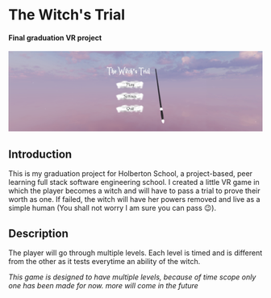 # The Witch's Trial
#### Final graduation VR project

![The witch's trial](images/witch.png)

## Introduction
This is my graduation project for Holberton School, a project-based, peer learning full stack software engineering school. I created a little VR game in which the player becomes a witch and will have to pass a trial to prove their worth as one. If failed, the witch will have her powers removed and live as a simple human (You shall not worry I am sure you can pass 😉).

## Description
The player will go through multiple levels. Each level is timed and is different from the other as it tests everytime an ability of the witch.

*This game is designed to have multiple levels, because of time scope only one has been made for now. more will come in the future*
